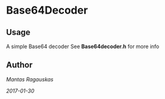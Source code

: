 # Base64Decoder
## Usage
A simple Base64 decoder
See **Base64decoder.h** for more info
## Author
*Mantas Ragauskas*

*2017-01-30*
